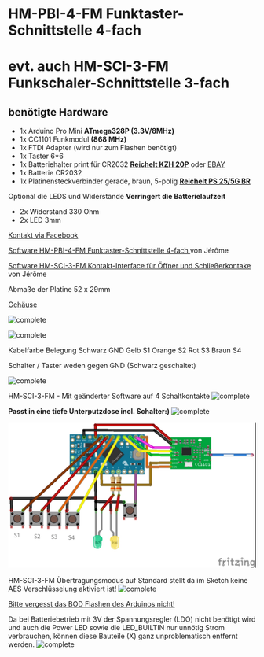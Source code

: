 ﻿# HM-PBI-4-FM Funktaster-Schnittstelle 4-fach
# evt. auch HM-SCI-3-FM Funkschaler-Schnittstelle 3-fach
## benötigte Hardware
 * 1x Arduino Pro Mini **ATmega328P (3.3V/8MHz)**
 * 1x CC1101 Funkmodul **(868 MHz)**
 * 1x FTDI Adapter (wird nur zum Flashen benötigt)
* 1x Taster 6*6
* 1x Batteriehalter print für CR2032 **[Reichelt KZH 20P](https://www.reichelt.de/knopfzellenclip-fuer-20-mm-print-kzh-20p-p56575.html?&trstct=pos_0)** oder [EBAY](https://www.ebay.de/itm/CR2012-2032-Knopfzellenhalter-max-20-mm-Silber-Printmontage-horizontal-2/253806533551?hash=item3b180c5baf:g:IOUAAOSwtlZb0KwD:rk:2:pf:0)
* 1x Batterie CR2032
* 1x Platinensteckverbinder gerade, braun, 5-polig [**Reichelt PS 25/5G BR**](https://www.reichelt.de/platinensteckverbinder-gerade-braun-5-polig-ps-25-5g-br-p40400.html?)


Optional die LEDS und Widerstände 
**Verringert die Batterielaufzeit**
* 2x Widerstand 330 Ohm
* 2x LED 3mm


[Kontakt via Facebook](https://www.facebook.com/ronny.thomas.83)

[Software HM-PBI-4-FM Funktaster-Schnittstelle 4-fach ](https://github.com/jp112sdl/Beispiel_AskSinPP/blob/master/examples/HM-PBI-4-FM/HM-PBI-4-FM.ino) von Jérôme

[Software HM-SCI-3-FM Kontakt-Interface für Öffner und Schließerkontake ](https://github.com/jp112sdl/Beispiel_AskSinPP/blob/master/examples/HM-SCI-3-FM/HM-SCI-3-FM.ino) von Jérôme

Abmaße der Platine 52 x 29mm 


[Gehäuse](https://www.thingiverse.com/thing:3350531)

![complete](Images/1.jpg)

![complete](Images/2.jpg)

Kabelfarbe 	Belegung
Schwarz		GND
Gelb		S1
Orange		S2
Rot		S3
Braun		S4

Schalter / Taster weden gegen GND (Schwarz geschaltet)
	

![complete](Images/3.jpg)

HM-SCI-3-FM - Mit geänderter Software auf 4 Schaltkontakte
![complete](Images/4.jpg)

**Passt in eine tiefe Unterputzdose incl. Schalter:)**
![complete](Images/5.jpg)

![complete](Images/6.jpg)



HM-SCI-3-FM
Übertragungsmodus auf Standard stellt da im Sketch keine AES Verschlüsselung aktiviert ist!
![complete](https://asksinpp.de/assets/img/paniktaster_config.98b7fbc5.png)


[Bitte vergesst das BOD Flashen des Arduinos nicht!](https://asksinpp.de/Grundlagen/FAQ/babbling_idiot.html)

Da bei Batteriebetrieb mit 3V der Spannungsregler (LDO) nicht benötigt wird und auch die Power LED sowie die LED_BUILTIN nur unnötig Strom verbrauchen, können diese Bauteile (X) ganz unproblematisch entfernt werden.
![complete](https://asksinpp.de/assets/img/arduino-pro-mini-removed-parts.f97cd75b.jpg)

